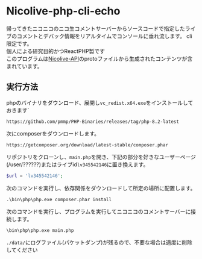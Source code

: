 # Nicolive-php-cli-echo
帰ってきたニコニコのニコ生コメントサーバーからソースコードで指定したライブのコメントとデバック情報をリアルタイムでコンソールに垂れ流します。
cli限定です。  
個人による研究目的かつReactPHP製です  
このプログラムは[Nicolive-API](https://github.com/Kiikurage/Nicolive-API)のprotoファイルから生成されたコンテンツが含まれています。  



## 実行方法

phpのバイナリをダウンロード、展開し`vc_redist.x64.exe`をインストールしておきます`  
```
https://github.com/pmmp/PHP-Binaries/releases/tag/php-8.2-latest
```
次にcomposerをダウンロードします。
```
https://getcomposer.org/download/latest-stable/composer.phar
```

リポジトリをクローンし、`main.php`を開き、下記の部分を好きなユーザーページ(/user/??????)またはライブid`lv345542146`に置き換えます。
```php
$url = 'lv345542146';
```

次のコマンドを実行し、依存関係をダウンロードして所定の場所に配置します。
```
.\bin\php\php.exe composer.phar install
```

次のコマンドを実行し、プログラムを実行してニコニコのコメントサーバーに接続します。
```
\bin\php\php.exe main.php
```

`./data/`にログファイル(パケットダンプ)が残るので、不要な場合は適度に削除してください
